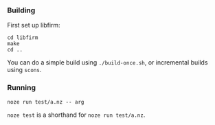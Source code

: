 ### Building

First set up libfirm:

```
cd libfirm
make
cd ..
```

You can do a simple build using `./build-once.sh`, or incremental builds using `scons`.

### Running

`noze run test/a.nz -- arg`

`noze test` is a shorthand for `noze run test/a.nz`.
